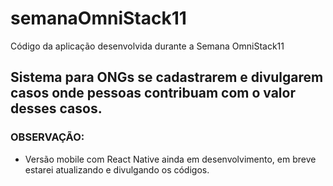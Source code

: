 # semanaOmniStack11
 Código da aplicação desenvolvida durante a Semana OmniStack11
 
 ## Sistema para ONGs se cadastrarem e divulgarem casos onde pessoas contribuam com o valor desses casos.
 
 
 ### OBSERVAÇÃO:
 - Versão mobile com React Native ainda em desenvolvimento, em breve estarei atualizando e divulgando os códigos.
